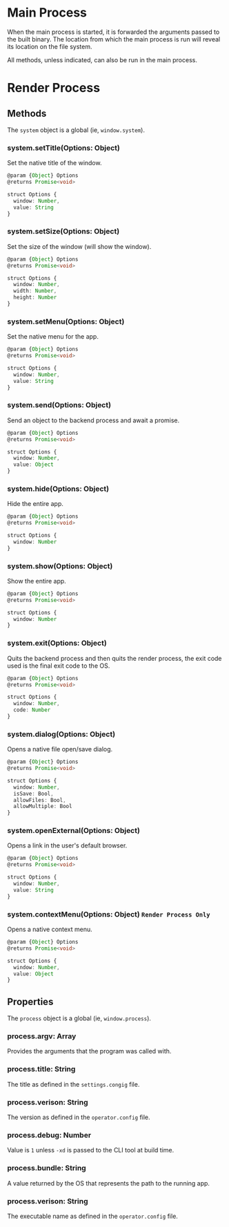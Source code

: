
# Main Process
When the main process is started, it is forwarded the arguments
passed to the built binary. The location from which the main
process is run will reveal its location on the file system.

All methods, unless indicated, can also be run in the main process.

# Render Process

## Methods
The `system` object is a global (ie, `window.system`).

### system.setTitle(Options: Object)
Set the native title of the window.

```ts
@param {Object} Options
@returns Promise<void>

struct Options {
  window: Number,
  value: String
}
```

### system.setSize(Options: Object)
Set the size of the window (will show the window).

```ts
@param {Object} Options
@returns Promise<void>

struct Options {
  window: Number,
  width: Number,
  height: Number
}
```

### system.setMenu(Options: Object)
Set the native menu for the app.

```ts
@param {Object} Options
@returns Promise<void>

struct Options {
  window: Number,
  value: String
}
```

### system.send(Options: Object)
Send an object to the backend process and await a promise.

```ts
@param {Object} Options
@returns Promise<void>

struct Options {
  window: Number,
  value: Object
}
```

### system.hide(Options: Object)
Hide the entire app.

```ts
@param {Object} Options
@returns Promise<void>

struct Options {
  window: Number
}
```

### system.show(Options: Object)
Show the entire app.

```ts
@param {Object} Options
@returns Promise<void>

struct Options {
  window: Number
}
```

### system.exit(Options: Object)
Quits the backend process and then quits the render process,
the exit code used is the final exit code to the OS.

```ts
@param {Object} Options
@returns Promise<void>

struct Options {
  window: Number,
  code: Number
}
```

### system.dialog(Options: Object)
Opens a native file open/save dialog.

```ts
@param {Object} Options
@returns Promise<void>

struct Options {
  window: Number,
  isSave: Bool,
  allowFiles: Bool,
  allowMultiple: Bool
}
```

### system.openExternal(Options: Object)
Opens a link in the user's default browser.

```ts
@param {Object} Options
@returns Promise<void>

struct Options {
  window: Number,
  value: String
}
```

### system.contextMenu(Options: Object) `Render Process Only`
Opens a native context menu.

```ts
@param {Object} Options
@returns Promise<void>

struct Options {
  window: Number,
  value: Object
}
```

## Properties
The `process` object is a global (ie, `window.process`).

### process.argv: Array<String>
Provides the arguments that the program was called with.

### process.title: String
The title as defined in the `settings.congig` file.

### process.verison: String
The version as defined in the `operator.config` file.

### process.debug: Number
Value is `1` unless `-xd` is passed to the CLI tool at build time.

### process.bundle: String
A value returned by the OS that represents the path to the running app.

### process.verison: String
The executable name as defined in the `operator.config` file.
